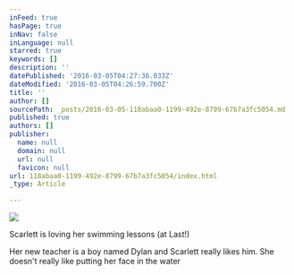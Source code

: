 ```yaml
---
inFeed: true
hasPage: true
inNav: false
inLanguage: null
starred: true
keywords: []
description: ''
datePublished: '2016-03-05T04:27:36.033Z'
dateModified: '2016-03-05T04:26:59.700Z'
title: ''
author: []
sourcePath: _posts/2016-03-05-118abaa0-1199-492e-8799-67b7a3fc5054.md
published: true
authors: []
publisher:
  name: null
  domain: null
  url: null
  favicon: null
url: 118abaa0-1199-492e-8799-67b7a3fc5054/index.html
_type: Article

---
```

![](https://the-grid-user-content.s3-us-west-2.amazonaws.com/7753bf4c-0694-45b6-8714-effb066427ca.jpg)

Scarlett is loving her swimming lessons (at Last!)

Her new teacher is a boy named Dylan and Scarlett really likes him. She doesn't really like putting her face in the water